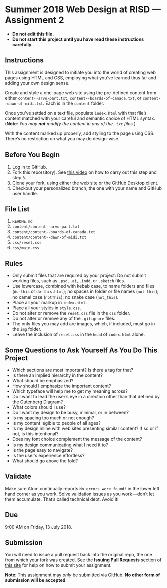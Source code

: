 # Summer 2018 Web Design at RISD — Assignment 2

* **Do not edit this file.**  
* **Do not start this project until you have read these instructions carefully.**

## Instructions
This assignment is designed to initiate you into the world of creating web pages using HTML and CSS, employing what you’ve learned thus far and adding your own design sense.

Create and style a one-page web site using the pre-defined content from either `content--arvo-part.txt`, `content--boards-of-canada.txt`, or `content--dawn-of-midi.txt`. Each is in the `content` folder.

Once you’ve settled on a text file, populate `index.html` with that file’s content matched with your careful and semantic choice of HTML syntax. (**Note**: *You may __not__ modify the content in any of the `.txt` files.*)

With the content marked up properly, add styling to the page using CSS. There’s no restriction on what you may do design-wise.

## Before You Begin
1. Log in to GitHub.
2. Fork this repo(sitory). See [this video](http://code-warrior.github.io/tutorials/git/github/forking-and-cloning-at-the-github-web-site/) on how to carry out this step and step `3`.
3. Clone your fork, using either the web site or the GitHub Desktop client.
4. Checkout your personalized branch, the one with your name and GitHub user handle.

## File List
1. `README.md`
2. `content/content--arvo-part.txt`
3. `content/content--boards-of-canada.txt`
4. `content/content--dawn-of-midi.txt`
5. `css/reset.css`
6. `css/main.css`

## Rules
* Only submit files that are required by your project: Do not submit working files, such as `.psd`, `.ai`, `.indd`, or `.sketch` files.
* Use lowercase, combined with kebab case, to name folders and files (`do-this` or `do-this.html`); no spaces in folder or file names (`not this`); no camel case (`notThis`); no snake case (`not_this`).
* Place all your markup in `index.html`.
* Place all your styles in `style.css`.
* Do not alter or remove the `reset.css` file in the `css` folder.
* Do not alter or remove any of the `.gitignore` files.
* The only files you may add are images, which, if included, must go in the `img` folder.
* Leave the inclusion of `reset.css` in the `head` of `index.html` alone.

## Some Questions to Ask Yourself As You Do This Project
* Which sections are most important? Is there a tag for that?
* Is there an implied hierarchy in the content?
* What should be emphasized?
* How should I emphasize the important content?
* Which typeface will help me to get my meaning across?
* Do I want to lead the user’s eye in a direction other than that defined by the Gutenberg Diagram?
* What colors should I use?
* Do I want my design to be busy, minimal, or in between?
* Is my spacing too much or not enough?
* Is my content legible to people of all ages?
* Is my design inline with web sites presenting similar content? If so or if not, is this intentional?
* Does my font choice complement the message of the content?
* Is my design communicating what I need it to?
* Is the page easy to navigate?
* Is the user’s experience effortless?
* What should go above the fold?

## Validate
Make sure Atom continually reports `No errors were found!` in the lower left hand corner as you work. Solve validation issues as you work — don’t let them accumulate. That’s called technical debt. Avoid it!

## Due
9:00 AM on Friday, 13 July 2018.

## Submission
You will need to issue a pull request back into the original repo, the one from which your fork was created. See the **Issuing Pull Requests** section of [this site](http://code-warrior.github.io/tutorials/git/github/index.html) for help on how to submit your assignment.

**Note**: This assignment may *only* be submitted via GitHub. **No other form of submission will be accepted**.
